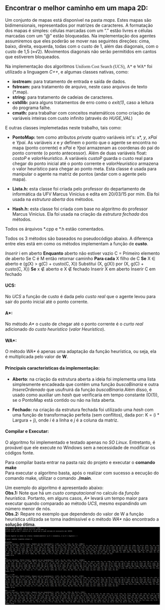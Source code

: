 ## Encontrar o melhor caminho em um mapa 2D:

Um conjunto de mapas está disponível na pasta *maps*. Estes mapas são bidimensionais, representados por matrizes de caracteres. A formatação dos mapas é simples: células marcadas com um “.” estão livres e células marcadas com um “@” estão bloqueadas. Na implementação dos agentes assumiremos que eles poderão se mover nas seguintes direções: cima, baixo, direita, esquerda, todas com o custo de 1, além das diagonais, com o custo de 1,5 (≈√2). Movimentos diagonais não serão permitidos em cantos que estiverem bloqueados.<br/>

Na implementação dos algoritmos <font style="font-family: monaco">Uniform Cost Search (UCS)</font>, <font style="font-family: monaco">A\*</font> e <font style="font-family: monaco">WA\*</font> foi utilizado a linguagem *C++*, e algumas classes nativas, como:

- **iostream:** para tratamento de entrada e saída de dados.
- **fstream:** para tratamento de arquivo, neste caso arquivos de texto (*.map).
- **string:** para tratamento de cadeias de caracteres.
- **cstdlib:** para alguns tratamentos de erro como o *exit(1)*, caso a leitura do programa falhe.
- **cmath:** para trabalhar com conceitos matemáticos como criação de variáveis inteiras com custo infinito (através do *HUGE_VAL*)

E outras classes implemetadas neste trabalho, tais como:

- **PontoMap:** tem como atributos *private* quatro variáveis int's: x*, *y*, *xPai* e *Ypai*. As variáveis *x* e *y* definem o ponto que o agente se encontra no mapa (ponto corrente) e *xPai* e *Ypai* armazenam as coordenas do pai do ponto corrente (o ponto antecessor). Além de duas variáveis float: *costoP* e *valorHeuristico*. A variáveis *custoP* guarda o custo real para chegar do ponto inicial até o ponto corrente e *valorHeuristico* armazena o valor heurístico para chegar ao ponto meta. Esta classe é usada para manipular o agente na matriz de pontos (andar com o agente pelo mapa).

- **Lista.h:** esta classe foi criada pelo professor do departamento de informática da UFV Marcus Vinicius e edita em 20/03/15 por mim. Ela foi usada na *estrutura aberta* dos métodos.

- **Hash.h:** esta classe foi criada com base no algoritmo do professor Marcus Vinicius. Ela foi usada na criação da *estrutura fechada* dos métodos.

Todos os árquivos *.cpp e *.h estão comentados.<br/>

Todos os 3 métodos são baseados no pseudocódigo abaixo. A diferença entre eles está em como os métodos implementam a função de **custo**.

*Inserir* i em aberto
**Enquanto** aberto não estiver vazio
	C = Primeiro elemento de aberto
	Se C é M então retornar caminho
	**Para cada** X filho de C
		**Se** X ∈ aberto e (g(X) > g(C) + custo(C, X))
			Substitui (X, g(X)) por (X, g(C) + custo(C, X))
		**Se** x ∉ aberto e X ∉ fechado
			Inserir X em aberto
		Inserir C em fechado

#### UCS:

No *UCS* a função de custo é dada pelo *custo real* que o agente levou para sair do ponto inicial até o ponto corrente.

#### A\*:

No método *A\** o custo de chegar até o ponto corrente é o *curto real* adicionado do *custo heurístico* (*valor Heurístico*).

#### WA\*:

O método *WA\** é apenas uma adaptação da função heurística, ou seja, ela é multiplicada pelo valor de **W**.<br/>

#### Principais características da implementação:

- **Aberto**: na criação da estrutura aberta a ideia foi implementa uma lista simplesmente encadeada que contém uma função *buscaBinaria* e outra *InsereOrdenado* que usufruirá da função *buscaBinaria*.Além disso, é usado como auxiliar um *hash* que verificaria em tempo constante (O(1)), se o PontoMap está contido ou não na lista aberta.

- **Fechado:** na criação da estrutura fechada foi utilizado uma *hash* com uma função de transformação perfeita (sem conflitos), dada por: K = (i * Largura + j), onde *i* é a linha e *j* é a coluna da matriz.

#### Compilar e Executar:

O algoritmo foi implementado e testado apenas no *SO Linux*. Entretanto, é provável que ele execute no Windows sem a necessidade de modificar os códigos fonte.<br/>

Para compilar basta entrar na pasta raiz do projeto e executar o **comando make**<br/>
Para executar o algoritmo basta, após o realizar com sucesso a eecução do comando make, utilizar o comando **./main**.<br/>

Um exemplo do algoritmo é apresentado abaixo:<br/>
**Obs.1:** Note que há um *custo computacional* no calculo da *função heurística*. Portanto, em alguns casos, *A\** levará um tempo maior para executar quando comparado ao método *UCS*, mesmo expandindo um número menor de nós.<br/> 
**Obs.2:** Repare no exemplo que dependendo do valor de W a função heurística utilizada se torna inadmissível e o método *WA\** não encontrado a **solução ótima**.
![alt text](https://github.com/lucasvictorsp/shortest-path-on-a-map/blob/main/example%20of%20running%20the%20algorithm.png)